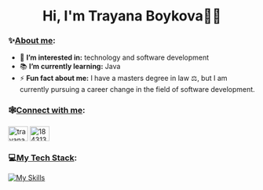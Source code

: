 <h1 align="center">Hi, I'm Trayana Boykova👩‍💻</h1>

<h3 align="left">✨<ins>About me</ins>:</h3>

- 🧩 **I’m interested in:** technology and software development 
- 📚 **I’m currently learning:** Java
- ⚡ **Fun fact about me:** I have a masters degree in law ⚖, but I am currently pursuing a career change in the field of software development.

<h3 align="left">🕸<ins>Connect with me</ins>:</h3>
<p align="left">
<a href="https://linkedin.com/in/trayana-boykova" target="_blank"><img align="center" src="https://raw.githubusercontent.com/rahuldkjain/github-profile-readme-generator/master/src/images/icons/Social/linked-in-alt.svg" alt="trayana-boykova" height="30" width="40" /></a>
<a href="https://stackoverflow.com/users/18431327" target="_blank"><img align="center" src="https://raw.githubusercontent.com/rahuldkjain/github-profile-readme-generator/master/src/images/icons/Social/stack-overflow.svg" alt="18431327" height="30" width="40" /></a>

<h3 align="left">💻<ins>My Tech Stack</ins>:</h3>

[![My Skills](https://skillicons.dev/icons?i=java,mysql,idea&theme=light)](https://skillicons.dev)

<!---
trayanaboykova/trayanaboykova is a ✨ special ✨ repository because its `README.md` (this file) appears on your GitHub profile.
You can click the Preview link to take a look at your changes.
--->
